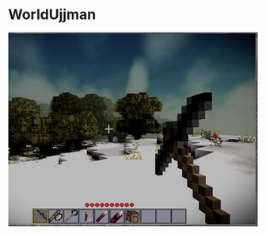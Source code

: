 # WorldUjjman
![alt text](https://raw.githubusercontent.com/ujjman/WorldUjjman/master/images/new.png)
